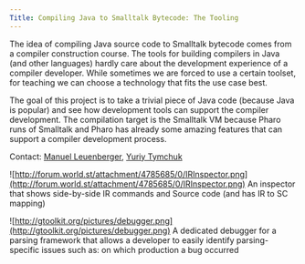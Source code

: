 ```yaml
---
Title: Compiling Java to Smalltalk Bytecode: The Tooling
---
```


The idea of compiling Java source code to Smalltalk bytecode comes from a compiler construction course. The tools for building compilers in Java (and other languages) hardly care about the development experience of a compiler developer. While sometimes we are forced to use a certain toolset, for teaching we can choose a technology that fits the use case best.

The goal of this project is to take a trivial piece of Java code (because Java is popular) and see how development tools can support the compiler development. The compilation target is the Smalltalk VM because Pharo runs of Smalltalk and Pharo has already some amazing features that can support a compiler development process.

Contact: [Manuel Leuenberger](%base_url%/staff/ManuelLeuenberger), [Yuriy Tymchuk](%base_url%/staff/YuriyTymchuk)

![http://forum.world.st/attachment/4785685/0/IRInspector.png](http://forum.world.st/attachment/4785685/0/IRInspector.png)
An inspector that shows side-by-side IR commands and Source code (and has IR to SC mapping)

![http://gtoolkit.org/pictures/debugger.png](http://gtoolkit.org/pictures/debugger.png)
A dedicated debugger for a parsing framework that allows a developer to easily identify parsing-specific issues such as: on which production a bug occurred 
